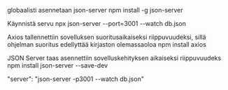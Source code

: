 
globaalisti asennetaan json-server
npm install -g json-server


Käynnistä servu
npx json-server --port=3001 --watch db.json

Axios tallennettiin sovelluksen suoritusaikaiseksi riippuvuudeksi, sillä ohjelman suoritus edellyttää kirjaston olemassaoloa
npm install axios

JSON Server taas asennettiin sovelluskehityksen aikaiseksi riippuvuudeks
npm install json-server --save-dev

"server": "json-server -p3001 --watch db.json"
